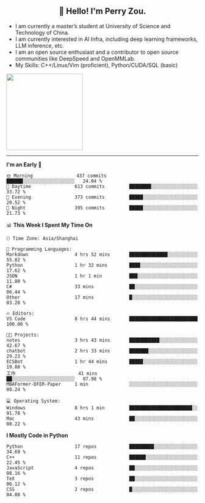 <h2 align="center">👋 Hello! I'm Perry Zou.</h2>

- I am currently a master’s student at University of Science and Technology of China.
- I am currently interested in AI Infra, including deep learning frameworks, LLM inference, etc.
- I am an open source enthusiast and a contributor to open source communities like DeepSpeed and OpenMMLab.
- My Skills: C++/Linux/Vim (proficient), Python/CUDA/SQL (basic)

<img height=200 align="center" src="https://github-readme-stats.vercel.app/api?username=zonepg" />

-------

<!--START_SECTION:waka-->
**I'm an Early 🐤** 

```text
🌞 Morning                437 commits         ██████░░░░░░░░░░░░░░░░░░░   24.04 % 
🌆 Daytime                613 commits         ████████░░░░░░░░░░░░░░░░░   33.72 % 
🌃 Evening                373 commits         █████░░░░░░░░░░░░░░░░░░░░   20.52 % 
🌙 Night                  395 commits         █████░░░░░░░░░░░░░░░░░░░░   21.73 % 
```


📊 **This Week I Spent My Time On** 

```text
🕑︎ Time Zone: Asia/Shanghai

💬 Programming Languages: 
Markdown                 4 hrs 52 mins       ██████████████░░░░░░░░░░░   55.82 % 
Python                   1 hr 32 mins        ████░░░░░░░░░░░░░░░░░░░░░   17.62 % 
JSON                     1 hr 1 min          ███░░░░░░░░░░░░░░░░░░░░░░   11.80 % 
C#                       33 mins             ██░░░░░░░░░░░░░░░░░░░░░░░   06.44 % 
Other                    17 mins             █░░░░░░░░░░░░░░░░░░░░░░░░   03.28 % 

🔥 Editors: 
VS Code                  8 hrs 44 mins       █████████████████████████   100.00 % 

🐱‍💻 Projects: 
notes                    3 hrs 43 mins       ███████████░░░░░░░░░░░░░░   42.67 % 
chatbot                  2 hrs 33 mins       ███████░░░░░░░░░░░░░░░░░░   29.23 % 
ECSBot                   1 hr 44 mins        █████░░░░░░░░░░░░░░░░░░░░   19.88 % 
工作                       41 mins             ██░░░░░░░░░░░░░░░░░░░░░░░   07.98 % 
MBAFormer-DFER-Paper     1 min               ░░░░░░░░░░░░░░░░░░░░░░░░░   00.24 % 

💻 Operating System: 
Windows                  8 hrs 1 min         ███████████████████████░░   91.78 % 
Mac                      43 mins             ██░░░░░░░░░░░░░░░░░░░░░░░   08.22 % 
```

**I Mostly Code in Python** 

```text
Python                   17 repos            █████████░░░░░░░░░░░░░░░░   34.69 % 
C++                      11 repos            ██████░░░░░░░░░░░░░░░░░░░   22.45 % 
JavaScript               4 repos             ██░░░░░░░░░░░░░░░░░░░░░░░   08.16 % 
TeX                      3 repos             ██░░░░░░░░░░░░░░░░░░░░░░░   06.12 % 
CSS                      2 repos             █░░░░░░░░░░░░░░░░░░░░░░░░   04.08 % 
```




<!--END_SECTION:waka-->
